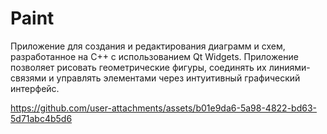 # Paint
Приложение для создания и редактирования диаграмм и схем, разработанное на C++ с использованием Qt Widgets. Приложение позволяет рисовать геометрические фигуры, соединять их линиями-связями и управлять элементами через интуитивный графический интерфейс.


https://github.com/user-attachments/assets/b01e9da6-5a98-4822-bd63-5d71abc4b5d6

